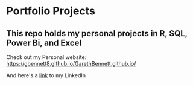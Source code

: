 # Portfolio Projects
## This repo holds my personal projects in R, SQL, Power Bi, and Excel
Check out my Personal website: https://gbennett8.github.io/GarethBennett.github.io/

And here's a [link](https://www.linkedin.com/in/gareth-bennett/) to my LinkedIn
